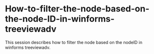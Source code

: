 # How-to-filter-the-node-based-on-the-node-ID-in-winforms-treeviewadv
This session describes how to filter the node based on the nodeID in winforms treeviewadv.

